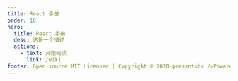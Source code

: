 ```yaml
---
title: React 手册
order: 10
hero:
  title: React 手册
  desc: 这是一个描述
  actions:
    - text: 开始阅读
      link: /wiki
footer: Open-source MIT Licensed | Copyright © 2020-present<br />Powered by wuxiao
---
```


